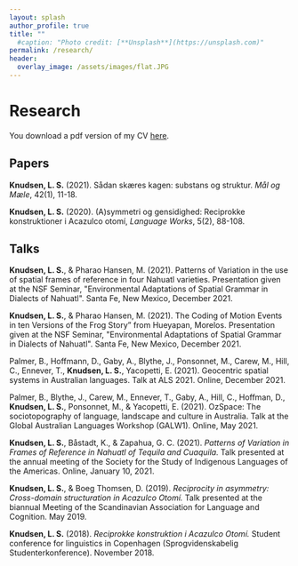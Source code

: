 ```yaml
---
layout: splash
author_profile: true
title: ""
  #caption: "Photo credit: [**Unsplash**](https://unsplash.com)"
permalink: /research/
header:
  overlay_image: /assets/images/flat.JPG
---
```


# Research

You download a pdf version of my CV [here](/assets/cv.pdf/).

## Papers
**Knudsen, L. S.** (2021). Sådan skæres kagen: substans og struktur. *Mål og Mæle*, 42(1), 11-18.

**Knudsen, L. S.** (2020). (A)symmetri og gensidighed: Reciprokke konstruktioner i Acazulco otomí, *Language Works*, 5(2), 88-108.

## Talks
**Knudsen, L. S.**, & Pharao Hansen, M. (2021). Patterns of Variation in the use of spatial frames of reference in four Nahuatl varieties. Presentation given at the NSF Seminar, "Environmental Adaptations of Spatial Grammar in Dialects of Nahuatl". Santa Fe, New Mexico, December 2021.

**Knudsen, L. S.**, & Pharao Hansen, M. (2021). The Coding of Motion Events in ten Versions of the Frog Story” from Hueyapan, Morelos. Presentation given at the NSF Seminar, "Environmental Adaptations of Spatial Grammar in Dialects of Nahuatl". Santa Fe, New Mexico, December 2021.

Palmer, B., Hoffmann, D., Gaby, A., Blythe, J., Ponsonnet, M., Carew, M., Hill, C., Ennever, T., **Knudsen, L. S.**, Yacopetti, E. (2021). Geocentric spatial systems in Australian languages.  Talk at ALS 2021. Online, December 2021.

Palmer, B., Blythe, J., Carew, M., Ennever, T., Gaby, A., Hill, C., Hoffman, D., **Knudsen, L. S.**, Ponsonnet, M., & Yacopetti, E. (2021). OzSpace: The sociotopography of language, landscape and culture in Australia. Talk at the Global Australian Languages Workshop (GALW1). Online, May 2021.

**Knudsen, L. S.**, Båstadt, K., & Zapahua, G. C. (2021). *Patterns of Variation in Frames of Reference in Nahuatl of Tequila and Cuaquila.* Talk presented at the annual meeting of the Society for the Study of Indigenous Languages of the Americas. Online, January 10, 2021.

**Knudsen, L. S.**, & Boeg Thomsen, D. (2019). *Reciprocity in asymmetry: Cross-domain structuration in Acazulco Otomí.* Talk presented at the biannual Meeting of the Scandinavian Association for Language and Cognition. May 2019.

**Knudsen, L. S.** (2018). *Reciprokke konstruktion i Acazulco Otomí.* Student conference for linguistics in Copenhagen (Sprogvidenskabelig Studenterkonference). November 2018.
